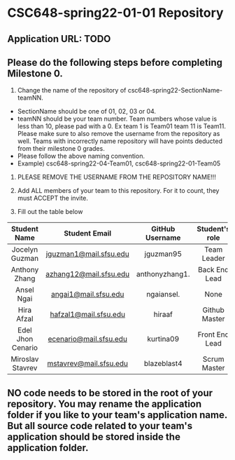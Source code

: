 # CSC648-spring22-01-01 Repository

## Application URL: TODO


## Please do the following steps before completing Milestone 0.
1. Change the name of the repository of csc648-spring22-SectionName-teamNN. 
 - SectionName should be one of 01, 02, 03 or 04. 
 - teamNN should be your team number. Team numbers whose value is less than 10, please pad with a 0. Ex team 1 is Team01 team 11 is Team11. Please make sure to also remove the username from the repository as well. Teams with incorrectly name repository will have points deducted from their milestone 0 grades.
 - Please follow the above naming convention.
 - Example) csc648-spring22-04-Team01,   csc648-spring22-01-Team05

1. PLEASE REMOVE THE USERNAME FROM THE REPOSITORY NAME!!!

2. Add ALL members of your team to this repository. For it to count, they must ACCEPT the invite.

3. Fill out the table below


| Student Name      |      Student Email     |  GitHub Username | Student's role |
|    :---:          |     :---:              |     :---:        | :---:          |
| Jocelyn Guzman    | jguzman1@mail.sfsu.edu | jguzman95        |  Team Leader   |
| Anthony Zhang     | azhang12@mail.sfsu.edu | anthonyzhang1.   | Back End Lead  |
| Ansel Ngai        | angai1@mail.sfsu.edu   | ngaiansel.       | None           |
| Hira Afzal        | hafzal1@mail.sfsu.edu  | hiraaf           | Github Master  |
| Edel Jhon Cenario | ecenario@mail.sfsu.edu | kurtina09        | Front End Lead |
| Miroslav Stavrev  | mstavrev@mail.sfsu.edu | blazeblast4      | Scrum Master   |


## NO code needs to be stored in the root of your repository. You may rename the application folder if you like to your team's application name. But all source code related to your team's application should be stored inside the application folder.
